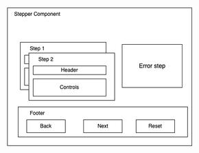 ![This is an image](https://raw.githubusercontent.com/pankajparkar/form-wizard/master/stepper.drawio.png)
